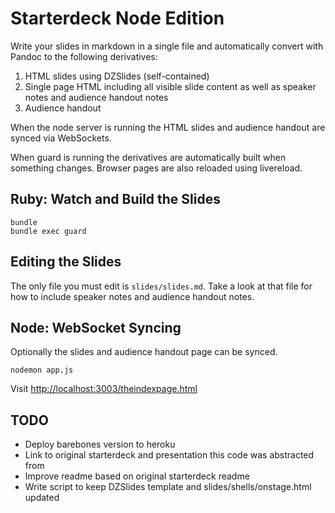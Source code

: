 # Starterdeck Node Edition

Write your slides in markdown in a single file and automatically convert with Pandoc to the following derivatives:

1. HTML slides using DZSlides (self-contained)
2. Single page HTML including all visible slide content as well as speaker notes and audience handout notes
3. Audience handout

When the node server is running the HTML slides and audience handout are synced via WebSockets.

When guard is running the derivatives are automatically built when something changes. Browser pages are also reloaded using livereload.

## Ruby: Watch and Build the Slides

```
bundle
bundle exec guard
```

## Editing the Slides

The only file you must edit is `slides/slides.md`. Take a look at that file for how to include speaker notes and audience handout notes.


## Node: WebSocket Syncing

Optionally the slides and audience handout page can be synced.

```
nodemon app.js
```

Visit <http://localhost:3003/theindexpage.html>


## TODO

- Deploy barebones version to heroku
- Link to original starterdeck and presentation this code was abstracted from
- Improve readme based on original starterdeck readme
- Write script to keep DZSlides template and slides/shells/onstage.html updated

